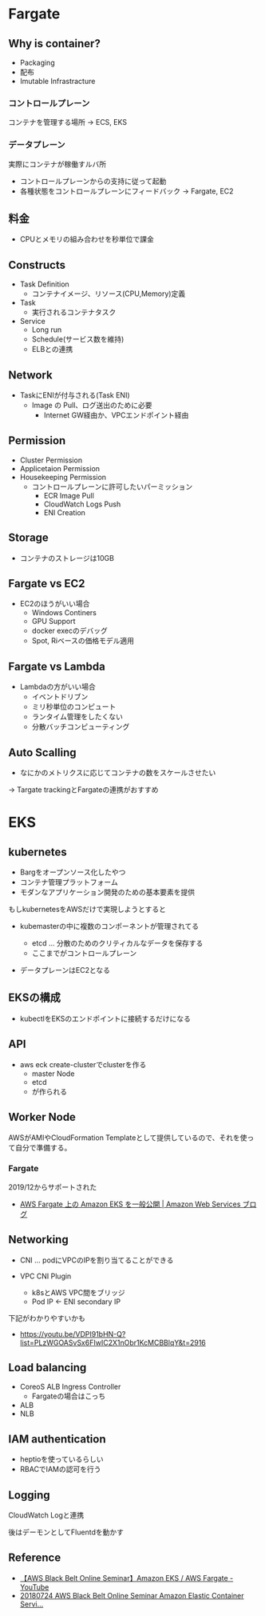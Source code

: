 # Fargate

## Why is container? 

- Packaging
- 配布
- Imutable Infrastracture

### コントロールプレーン 

コンテナを管理する場所
-> ECS, EKS

### データプレーン

実際にコンテナが稼働すルバ所
 - コントロールプレーンからの支持に従って起動
 - 各種状態をコントロールプレーンにフィードバック
-> Fargate, EC2

## 料金

- CPUとメモリの組み合わせを秒単位で課金

## Constructs

- Task Definition
  - コンテナイメージ、リソース(CPU,Memory)定義
- Task
  - 実行されるコンテナタスク
- Service
  - Long run
  - Schedule(サービス数を維持)
  - ELBとの連携

## Network

- TaskにENIが付与される(Task ENI)
  - Image の Pull、ログ送出のために必要
    - Internet GW経由か、VPCエンドポイント経由

## Permission

- Cluster Permission
- Applicetaion Permission
- Housekeeping Permission
  - コントロールプレーンに許可したいパーミッション
    - ECR Image Pull
    - CloudWatch Logs Push
    - ENI Creation

## Storage


- コンテナのストレージは10GB

## Fargate vs EC2

- EC2のほうがいい場合
  - Windows Continers
  - GPU Support
  - docker execのデバッグ
  - Spot, Riベースの価格モデル適用

## Fargate vs Lambda

- Lambdaの方がいい場合
  - イベントドリブン
  - ミリ秒単位のコンピュート
  - ランタイム管理をしたくない
  - 分散バッチコンピューティング

## Auto Scalling

- なにかのメトリクスに応じてコンテナの数をスケールさせたい

-> Targate trackingとFargateの連携がおすすめ

# EKS

## kubernetes

- Bargをオープンソース化したやつ
- コンテナ管理プラットフォーム
- モダンなアプリケーション開発のための基本要素を提供

もしkubernetesをAWSだけで実現しようとすると

- kubemasterの中に複数のコンポーネントが管理されてる
  - etcd ... 分散のためのクリティカルなデータを保存する
  - ここまでがコントロールプレーン

- データプレーンはEC2となる

## EKSの構成

- kubectlをEKSのエンドポイントに接続するだけになる

## API

- aws eck create-clusterでclusterを作る
  - master Node
  - etcd
  - が作られる

## Worker Node

AWSがAMIやCloudFormation Templateとして提供しているので、それを使って自分で準備する。

### Fargate
2019/12からサポートされた
- [AWS Fargate 上の Amazon EKS を一般公開 | Amazon Web Services ブログ](https://aws.amazon.com/jp/blogs/news/amazon-eks-on-aws-fargate-now-generally-available/)


## Networking

- CNI ... podにVPCのIPを割り当てることができる

- VPC CNI Plugin
  - k8sとAWS VPC間をブリッジ
  - Pod IP <- ENI secondary IP

下記がわかりやすいかも
- https://youtu.be/VDPI91bHN-Q?list=PLzWGOASvSx6FIwIC2X1nObr1KcMCBBlqY&t=2916

## Load balancing

- CoreoS ALB Ingress Controller
  - Fargateの場合はこっち
- ALB
- NLB

## IAM authentication

- heptioを使っているらしい
- RBACでIAMの認可を行う

## Logging

CloudWatch Logと連携

後はデーモンとしてFluentdを動かす

## Reference
- [【AWS Black Belt Online Seminar】Amazon EKS / AWS Fargate - YouTube](https://www.youtube.com/watch?v=VDPI91bHN-Q&list=PLzWGOASvSx6FIwIC2X1nObr1KcMCBBlqY&index=48&t=0s)
- [20180724 AWS Black Belt Online Seminar Amazon Elastic Container Servi…](https://www.slideshare.net/AmazonWebServicesJapan/20180724-aws-black-belt-online-seminar-amazon-elastic-container-service-for-kubernetes-amazon-eks-aws-fargate)